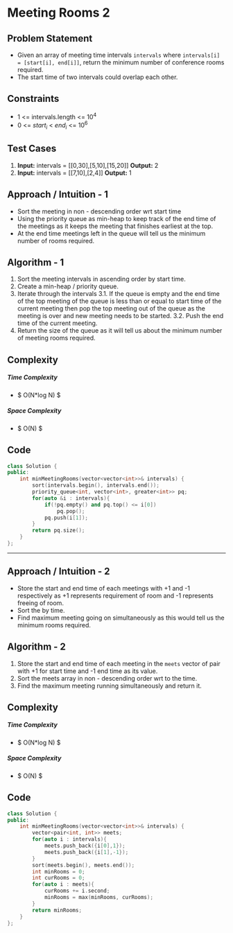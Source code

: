 # Meeting Rooms 2

## Problem Statement
- Given an array of meeting time intervals `intervals` where `intervals[i] = [start[i], end[i]]`, return the minimum number of conference rooms required.
- The start time of two intervals could overlap each other.


## Constraints
- 1 <= intervals.length <= 10<sup>4</sup>
- 0 <= $start_i$ < $end_i$ <= 10<sup>6</sup>

## Test Cases
1. **Input:** intervals = \[[0,30],[5,10],[15,20]]
**Output:** 2
2. **Input:** intervals = \[[7,10],[2,4]]
**Output:** 1

## Approach / Intuition - 1
- Sort the meeting in non - descending order wrt start time
- Using the priority queue as min-heap to keep track of the end time of the meetings as it keeps the meeting that finishes earliest at the top.
- At the end time meetings left in the queue will tell us the minimum number of rooms required.

## Algorithm - 1
1. Sort the meeting intervals in ascending order by start time.
2. Create a min-heap / priority queue.
3. Iterate through the intervals
   3.1. If the queue is empty and the end time of the top meeting of the queue is less than or equal to start time of the current meeting then pop the top meeting out of the queue as the meeting is over and new meeting needs to be started.
   3.2. Push the end time of the current meeting.
4. Return the size of the queue as it will tell us about the minimum number of meeting rooms required.

## Complexity
##### Time Complexity
- $ O(N*log N) $
##### Space Complexity
- $ O(N) $

## Code
```cpp
class Solution {
public:
    int minMeetingRooms(vector<vector<int>>& intervals) {
        sort(intervals.begin(), intervals.end());
        priority_queue<int, vector<int>, greater<int>> pq;
        for(auto &i : intervals){
            if(!pq.empty() and pq.top() <= i[0])
                pq.pop();
            pq.push(i[1]);
        }
        return pq.size();
    }
};
```
<hr>

## Approach / Intuition - 2
- Store the start and end time of each meetings with +1 and -1 respectively as +1 represents requirement of room and -1 represents freeing of room.
- Sort the by time.
- Find maximum meeting going on simultaneously as this would tell us the minimum rooms required.

## Algorithm - 2
1. Store the start and end time of each meeting in the `meets` vector of pair with +1 for start time and -1 end time as its value.
2. Sort the meets array in non - descending order wrt to the time.
3. Find the maximum meeting running simultaneously and return it.

## Complexity
##### Time Complexity
- $ O(N*log N) $
##### Space Complexity
- $ O(N) $

## Code
```cpp
class Solution {
public:
    int minMeetingRooms(vector<vector<int>>& intervals) {
        vector<pair<int, int>> meets;
        for(auto i : intervals){
            meets.push_back({i[0],1});
            meets.push_back({i[1],-1});
        }
        sort(meets.begin(), meets.end());
        int minRooms = 0;
        int curRooms = 0;
        for(auto i : meets){
            curRooms += i.second;
            minRooms = max(minRooms, curRooms);
        }
        return minRooms;
    }
};
```